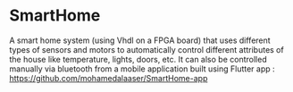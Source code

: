 # SmartHome

A smart home system (using Vhdl on a FPGA board) that uses different types of sensors and motors to automatically
control different attributes of the house like temperature, lights, doors, etc. It can also be
controlled manually via bluetooth from a mobile application built using Flutter
app : https://github.com/mohamedalaaser/SmartHome-app
